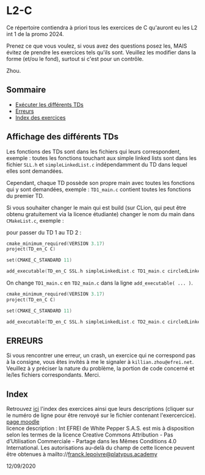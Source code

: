 # L2-C

Ce répertoire contiendra à priori tous les exercices de C qu'auront eu les L2 int 1 de la promo 2024.

Prenez ce que vous voulez, si vous avez des questions posez les, MAIS évitez de prendre les exercices tels qu'ils sont.
Veuillez les modifier dans la forme (et/ou le fond), surtout si c'est pour un contrôle.

Zhou.

## Sommaire

- [Exécuter les différents TDs](#affichage-des-diff%C3%A9rents-tds)
- [Erreurs](#erreurs)
- [Index des exercices](#index)

## Affichage des différents TDs
Les fonctions des TDs sont dans les fichiers qui leurs correspondent, exemple : toutes les fonctions touchant aux simple linked lists sont dans les fichier `SLL.h` et `simpleLinkedList.c` indépendamment du TD dans lequel elles sont demandées.

Cependant, chaque TD possède son propre main avec toutes les fonctions qui y sont demandées, exemple : `TD1_main.c` contient toutes les fonctions du premier TD.

Si vous souhaiter changer le main qui est build (sur CLion, qui peut être obtenu gratuitement via la licence étudiante) changer le nom du main dans `CMakeList.c`, exemple :

pour passer du TD 1 au TD 2 :
```c
cmake_minimum_required(VERSION 3.17)
project(TD_en_C C)

set(CMAKE_C_STANDARD 11)

add_executable(TD_en_C SSL.h simpleLinkedList.c TD1_main.c circledLinkedList.c CLL.h doubleLinkedList.c DLL.h)
```

On change `TD1_main.c` en `TD2_main.c` dans la ligne `add_executable( ... )`.

```c
cmake_minimum_required(VERSION 3.17)
project(TD_en_C C)

set(CMAKE_C_STANDARD 11)

add_executable(TD_en_C SSL.h simpleLinkedList.c TD2_main.c circledLinkedList.c CLL.h doubleLinkedList.c DLL.h)
```

## ERREURS
Si vous rencontrer une erreur, un crash, un exercice qui ne correspond pas à la consigne, vous êtes invités à me le signaler à `killian.zhou@efrei.net`. Veuillez à y préciser la nature du problème, la portion de code concerné et le/les fichiers correspondants. Merci.

## Index
Retrouvez [ici](https://github.com/gundamzhou/L2-C/blob/master/index.md) l'index des exercices ainsi que leurs descriptions (cliquer sur le numéro de ligne pour être renvoyé sur le fichier contenant l'exercercice). [page moodle](https://www.myefrei.fr/moodle/course/view.php?id=6870)<br/> licence description : Int EFREI de White Pepper S.A.S. est mis à disposition selon les termes de la licence Creative Commons Attribution - Pas d’Utilisation Commerciale - Partage dans les Mêmes Conditions 4.0 International. Les autorisations au-delà du champ de cette licence peuvent être obtenues à mailto://franck.lepoivre@platypus.academy

12/09/2020
